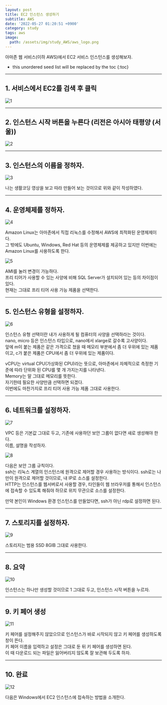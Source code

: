 ```yaml
---
layout: post
title: EC2 인스턴스 생성하기
subtitle: AWS
date: '2022-05-27 01:20:51 +0900'
category: study
tags: aws
image:
  path: /assets/img/study_AWS/aws_logo.png
---
```


아마존 웹 서비스(이하 AWS)에서 EC2 서비스 인스턴스를 생성해보자.

<!--more-->

* this unordered seed list will be replaced by the toc
{:toc}

<hr/>

## 1. 서비스에서 EC2를 검색 후 클릭

![1](/assets/img/study_AWS/[AWS]_EC2_인스턴스_생성하기/[AWS]_EC2_인스턴스_생성하기_1.png)

<hr/>

## 2. 인스턴스 시작 버튼을 누른다 (리전은 아시아 태평양 (서울))

![2](/assets/img/study_AWS/[AWS]_EC2_인스턴스_생성하기/[AWS]_EC2_인스턴스_생성하기_2.png)

<hr/>

## 3. 인스턴스의 이름을 정하자.

![3](/assets/img/study_AWS/[AWS]_EC2_인스턴스_생성하기/[AWS]_EC2_인스턴스_생성하기_3.png)

나는 생활코딩 영상을 보고 따라 만들어 보는 것이므로 위와 같이 작성하였다.

<hr/>

## 4. 운영체제를 정하자.

![4](/assets/img/study_AWS/[AWS]_EC2_인스턴스_생성하기/[AWS]_EC2_인스턴스_생성하기_4.png)

Amazon Linux는 아마존에서 직접 리눅스를 수정해서 AWS에 최적화된 운영체제이다.<br>
그 밖에도 Ubuntu, Windows, Red Hat 등의 운영체제를 제공하고 있지만 이번에는 Amazon Linux를 사용하도록 한다.
<br>


![5](/assets/img/study_AWS/[AWS]_EC2_인스턴스_생성하기/[AWS]_EC2_인스턴스_생성하기_5.png)

AMI를 눌러 변경이 가능하다.<br>
프리 티어가 사용할 수 있는 사양에 비해 SQL Server가 설치되어 있는 등의 차이점이 있다.<br>
현재는 그대로 프리 티어 사용 가능 제품을 선택한다.

<hr/>

## 5. 인스턴스 유형을 설정하자.

![6](/assets/img/study_AWS/[AWS]_EC2_인스턴스_생성하기/[AWS]_EC2_인스턴스_생성하기_6.png)

인스턴스 유형 선택이란 내가 사용하게 될 컴퓨터의 사양을 선택하라는 것이다.<br>
nano, micro 등은 인스턴스 타입으로, nano에서 xlarge로 갈수록 고사양이다.<br>
앞에 m이 붙는 제품은 같은 가격으로 쳤을 때 메모리 부분에서 좀 더 우위에 있는 제품이고, c가 붙은 제품은 CPU에서 좀 더 우위에 있는 제품이다.

vCPU는 virtual CPU(가상화된 CPU)라는 뜻으로, 아마존에서 자체적으로 측정한 기준에 따라 단위화 된 CPU를 몇 개 가지는지를 나타낸다.<br>
Memory는 말 그대로 메모리를 뜻한다.<br>
자기한테 필요한 사양만큼 선택하면 되겠다.<br>
이번에도 마찬가지로 프리 티어 사용 가능 제품 그대로 사용한다.

<hr/>

## 6. 네트워크를 설정하자.

![7](/assets/img/study_AWS/[AWS]_EC2_인스턴스_생성하기/[AWS]_EC2_인스턴스_생성하기_7.png)

VPC 등은 기본값 그대로 두고, 기존에 사용하던 보안 그룹이 없다면 새로 생성해야 한다.<br>
이름, 설명을 작성하자.


![8](/assets/img/study_AWS/[AWS]_EC2_인스턴스_생성하기/[AWS]_EC2_인스턴스_생성하기_8.png)

다음은 보안 그룹 규칙이다.<br>
ssh는 리눅스 계열의 인스턴스에 원격으로 제어할 경우 사용하는 방식이다. ssh로는 나만이 원격으로 제어할 것이므로, 내 IP로 소스를 설정한다.<br>
HTTP는 인스턴스를 웹서버로서 사용할 경우, 타인들이 웹 브라우저를 통해서 인스턴스에 접속할 수 있도록 해줘야 하므로 위치 무관으로 소스를 설정한다.

만약 본인이 Windows 환경 인스턴스를 만들었다면, ssh가 아닌 rdp로 설정하면 된다.

<hr/>

## 7. 스토리지를 설정하자.

![9](/assets/img/study_AWS/[AWS]_EC2_인스턴스_생성하기/[AWS]_EC2_인스턴스_생성하기_9.png)

스토리지는 범용 SSD 8GIB 그대로 사용한다.

<hr/>

## 8. 요약

![10](/assets/img/study_AWS/[AWS]_EC2_인스턴스_생성하기/[AWS]_EC2_인스턴스_생성하기_10.png)

인스턴스는 하나만 생성할 것이므로 1 그대로 두고, 인스턴스 시작 버튼을 누르자.<br>

<hr/>

## 9. 키 페어 생성

![11](/assets/img/study_AWS/[AWS]_EC2_인스턴스_생성하기/[AWS]_EC2_인스턴스_생성하기_11.png)

키 페어를 설정해주지 않았으므로 인스턴스가 바로 시작되지 않고 키 페어를 생성하도록 창이 뜬다.<br>
키 페어 이름을 입력하고 설정은 그대로 둔 뒤 키 페어를 생성하면 된다.<br>
이 때 다운로드 되는 파일은 잃어버리지 않도록 잘 보관해 두도록 하자.

<hr/>

## 10. 완료

![12](/assets/img/study_AWS/[AWS]_EC2_인스턴스_생성하기/[AWS]_EC2_인스턴스_생성하기_12.png)


다음은 Windows에서 EC2 인스턴스에 접속하는 방법을 소개한다.

